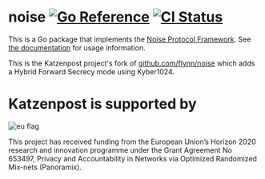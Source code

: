 # noise [![Go Reference](https://pkg.go.dev/badge/github.com/katzenpost/noise.svg)](https://pkg.go.dev/github.com/katzenpost/noise) [![CI Status](https://github.com/katzenpost/noise/actions/workflows/ci.yml/badge.svg)](https://github.com/katzenpost/noise/actions)

This is a Go package that implements the [Noise Protocol
Framework](https://noiseprotocol.org). See [the
documentation](https://pkg.go.dev/github.com/katzenpost/noise) for usage information.


This is the Katzenpost project's fork of
[github.com/flynn/noise](https://github.com/flynn/noise) which adds a Hybrid
Forward Secrecy mode using Kyber1024.

Katzenpost is supported by
==========================

![eu flag](https://katzenpost.mixnetworks.org/_static/images/eu-flag-tiny.jpg)

This project has received funding from the European Union’s Horizon 2020
research and innovation programme under the Grant Agreement No 653497, Privacy
and Accountability in Networks via Optimized Randomized Mix-nets (Panoramix).
